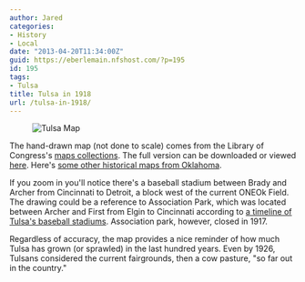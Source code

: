 ```yaml
---
author: Jared
categories:
- History
- Local
date: "2013-04-20T11:34:00Z"
guid: https://eberlemain.nfshost.com/?p=195
id: 195
tags:
- Tulsa
title: Tulsa in 1918
url: /tulsa-in-1918/
---
```

<!-- wp:image -->
<figure class="wp-block-image"><img src="https://lh3.googleusercontent.com/-hHpx-52uQUo/UWM_P8BsG2I/AAAAAAAAAAg/Q2bn-b6NZL8/s800/Tulsa%2520Historical%2520Map%2520Small.png" alt="Tulsa Map"/></figure>
<!-- /wp:image -->

<!-- wp:paragraph -->
<p>The hand-drawn map (not done to scale) comes from the Library of Congress's <a href="http://memory.loc.gov/ammem/gmdhtml/">maps collections</a>. The full version can be downloaded or viewed <a href="https://memory.loc.gov/ammem/gmdhtml/">here</a>. Here's <a href="https://www.loc.gov/collections/general-maps/?fa=location:oklahoma">some other historical maps from Oklahoma</a>.</p>
<!-- /wp:paragraph -->

<!-- wp:paragraph -->
<p>If you zoom in you'll notice there's a baseball stadium between Brady and Archer from Cincinnati to Detroit, a block west of the current ONEOk Field. The drawing could be a reference to Association Park, which was located between Archer and First from Elgin to Cincinnati according to <a href="https://tulsaworld.com/sportsextra/drillers/tulsa-s-pro-baseball-homes/article_e2d5c57e-0f19-5384-9c64-92c8da8b0147.html">a timeline of Tulsa's baseball stadiums</a>. Association park, however, closed in 1917.</p>
<!-- /wp:paragraph -->

<!-- wp:paragraph -->
<p>Regardless of accuracy, the map provides a nice reminder of how much Tulsa has grown (or sprawled) in the last hundred years. Even by 1926, Tulsans considered the current fairgrounds, then a cow pasture, "so far out in the country."</p>
<!-- /wp:paragraph -->